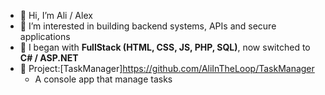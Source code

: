 - 👋 Hi, I’m Ali / Alex
- 👀 I’m interested in building backend systems, APIs and secure applications 
- 🌱 I began with **FullStack (HTML, CSS, JS, PHP, SQL)**, now switched to **C# / ASP.NET** 
- 🧱 Project:[TaskManager]https://github.com/AliInTheLoop/TaskManager
  - A console app that manage tasks  
